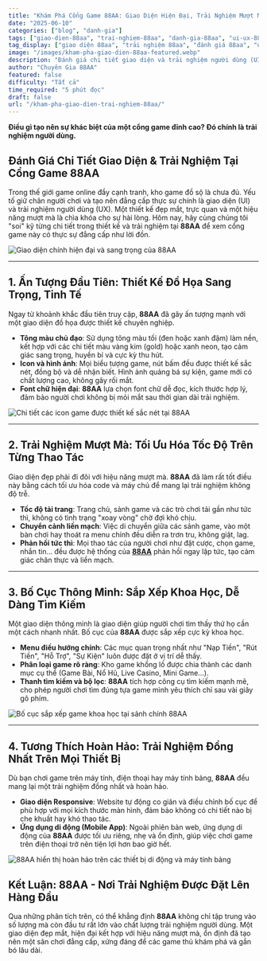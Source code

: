```yaml
---
title: "Khám Phá Cổng Game 88AA: Giao Diện Hiện Đại, Trải Nghiệm Mượt Mà"
date: "2025-06-10"
categories: ["blog", "danh-gia"]
tags: ["giao-dien-88aa", "trai-nghiem-88aa", "danh-gia-88aa", "ui-ux-88aa", "cong-game-hien-dai"]
tag_display: ["giao diện 88aa", "trải nghiệm 88aa", "đánh giá 88aa", "ui ux 88aa", "cổng game hiện đại"]
image: "/images/kham-pha-giao-dien-88aa-featured.webp"
description: "Đánh giá chi tiết giao diện và trải nghiệm người dùng (UI/UX) tại cổng game 88AA. Cùng khám phá thiết kế hiện đại, tốc độ mượt mà và sự tối ưu trên mọi thiết bị."
author: "Chuyên Gia 88AA"
featured: false
difficulty: "Tất cả"
time_required: "5 phút đọc"
draft: false
url: "/kham-pha-giao-dien-trai-nghiem-88aa/"
---
```



**Điều gì tạo nên sự khác biệt của một cổng game đỉnh cao? Đó chính là trải nghiệm người dùng.**
## Đánh Giá Chi Tiết Giao Diện & Trải Nghiệm Tại Cổng Game **88AA**


Trong thế giới game online đầy cạnh tranh, kho game đồ sộ là chưa đủ. Yếu tố giữ chân người chơi và tạo nên đẳng cấp thực sự chính là giao diện (UI) và trải nghiệm người dùng (UX). Một thiết kế đẹp mắt, trực quan và một hiệu năng mượt mà là chìa khóa cho sự hài lòng. Hôm nay, hãy cùng chúng tôi "soi" kỹ từng chi tiết trong thiết kế và trải nghiệm tại **88AA** để xem cổng game này có thực sự đẳng cấp như lời đồn.


![Giao diện chính hiện đại và sang trọng của 88AA](/images/kham-pha-giao-dien-88aa-featured.webp)


---


## 1. Ấn Tượng Đầu Tiên: Thiết Kế Đồ Họa Sang Trọng, Tinh Tế


Ngay từ khoảnh khắc đầu tiên truy cập, **88AA** đã gây ấn tượng mạnh với một giao diện đồ họa được thiết kế chuyên nghiệp.
- **Tông màu chủ đạo**: Sử dụng tông màu tối (đen hoặc xanh đậm) làm nền, kết hợp với các chi tiết màu vàng kim (gold) hoặc xanh neon, tạo cảm giác sang trọng, huyền bí và cực kỳ thu hút.
- **Icon và hình ảnh**: Mọi biểu tượng game, nút bấm đều được thiết kế sắc nét, đồng bộ và dễ nhận biết. Hình ảnh quảng bá sự kiện, game mới có chất lượng cao, không gây rối mắt.
- **Font chữ hiện đại**: **88AA** lựa chọn font chữ dễ đọc, kích thước hợp lý, đảm bảo người chơi không bị mỏi mắt sau thời gian dài trải nghiệm.


![Chi tiết các icon game được thiết kế sắc nét tại 88AA](/images/thiet-ke-icon-game-88aa.webp)


---


## 2. Trải Nghiệm Mượt Mà: Tối Ưu Hóa Tốc Độ Trên Từng Thao Tác


Giao diện đẹp phải đi đôi với hiệu năng mượt mà. **88AA** đã làm rất tốt điều này bằng cách tối ưu hóa code và máy chủ để mang lại trải nghiệm không độ trễ.
- **Tốc độ tải trang**: Trang chủ, sảnh game và các trò chơi tải gần như tức thì, không có tình trạng "xoay vòng" chờ đợi khó chịu.
- **Chuyển cảnh liền mạch**: Việc di chuyển giữa các sảnh game, vào một bàn chơi hay thoát ra menu chính đều diễn ra trơn tru, không giật, lag.
- **Phản hồi tức thì**: Mọi thao tác của người chơi như đặt cược, chọn game, nhắn tin... đều được hệ thống của [**88AA**](https://88aa.com.co "88AA") phản hồi ngay lập tức, tạo cảm giác chân thực và liền mạch.


---


## 3. Bố Cục Thông Minh: Sắp Xếp Khoa Học, Dễ Dàng Tìm Kiếm


Một giao diện thông minh là giao diện giúp người chơi tìm thấy thứ họ cần một cách nhanh nhất. Bố cục của **88AA** được sắp xếp cực kỳ khoa học.
- **Menu điều hướng chính**: Các mục quan trọng nhất như "Nạp Tiền", "Rút Tiền", "Hỗ Trợ", "Sự Kiện" luôn được đặt ở vị trí dễ thấy.
- **Phân loại game rõ ràng**: Kho game khổng lồ được chia thành các danh mục cụ thể (Game Bài, Nổ Hũ, Live Casino, Mini Game...).
- **Thanh tìm kiếm và bộ lọc**: **88AA** tích hợp công cụ tìm kiếm mạnh mẽ, cho phép người chơi tìm đúng tựa game mình yêu thích chỉ sau vài giây gõ phím.


![Bố cục sắp xếp game khoa học tại sảnh chính 88AA](/images/bo-cuc-sap-xep-game-88aa.webp)


---


## 4. Tương Thích Hoàn Hảo: Trải Nghiệm Đồng Nhất Trên Mọi Thiết Bị


Dù bạn chơi game trên máy tính, điện thoại hay máy tính bảng, **88AA** đều mang lại một trải nghiệm đồng nhất và hoàn hảo.
- **Giao diện Responsive**: Website tự động co giãn và điều chỉnh bố cục để phù hợp với mọi kích thước màn hình, đảm bảo không có chi tiết nào bị che khuất hay khó thao tác.
- **Ứng dụng di động (Mobile App)**: Ngoài phiên bản web, ứng dụng di động của **88AA** được tối ưu riêng, nhẹ và ổn định, giúp việc chơi game trên điện thoại trở nên tiện lợi hơn bao giờ hết.


![88AA hiển thị hoàn hảo trên các thiết bị di động và máy tính bảng](/images/88aa-tren-di-dong-tablet.webp)


## Kết Luận: **88AA** - Nơi Trải Nghiệm Được Đặt Lên Hàng Đầu


Qua những phân tích trên, có thể khẳng định **88AA** không chỉ tập trung vào số lượng mà còn đầu tư rất lớn vào chất lượng trải nghiệm người dùng. Một giao diện đẹp mắt, hiện đại kết hợp với hiệu năng mượt mà, ổn định đã tạo nên một sân chơi đẳng cấp, xứng đáng để các game thủ khám phá và gắn bó lâu dài.